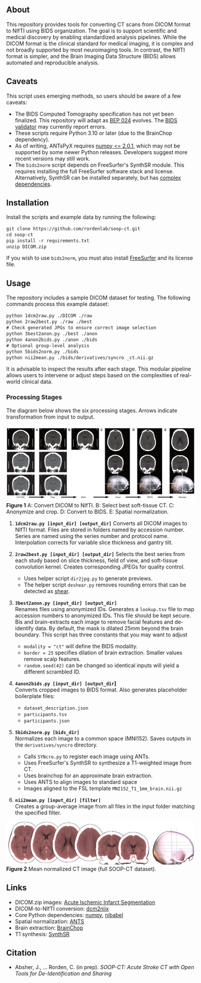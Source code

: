 ## About

This repository provides tools for converting CT scans from DICOM format to NIfTI using BIDS organization. The goal is to support scientific and medical discovery by enabling standardized analysis pipelines. While the DICOM format is the clinical standard for medical imaging, it is complex and not broadly supported by most neuroimaging tools. In contrast, the NIfTI format is simpler, and the Brain Imaging Data Structure (BIDS) allows automated and reproducible analysis.

## Caveats

This script uses emerging methods, so users should be aware of a few caveats:

 - The BIDS Computed Tomography specification has not yet been finalized. This repository will adapt as [BEP 024](https://bids.neuroimaging.io/extensions/beps/bep_024.html) evolves. The [BIDS validator](https://bids-website.readthedocs.io/en/latest/tools/validator.html) may currently report errors.
 - These scripts require Python 3.10 or later (due to the BrainChop dependency).
 - As of writing, ANTsPyX requires [numpy <= 2.0.1](https://github.com/ANTsX/ANTsPy/pull/816), which may not be supported by some newer Python releases. Developers suggest more recent versions may still work.
 - The `bids2norm` script depends on FreeSurfer's SynthSR module. This requires installing the full FreeSurfer software stack and license. Alternatively, SynthSR can be installed separately, but has [complex dependencies](https://github.com/BBillot/SynthSR).

## Installation

Install the scripts and example data by running the following:

```
git clone https://github.com/rordenlab/soop-ct.git
cd soop-ct
pip install -r requirements.txt
unzip DICOM.zip
```

If you wish to use `bids2norm`, you must also install [FreeSurfer](https://surfer.nmr.mgh.harvard.edu/fswiki/DownloadAndInstall) and its license file.

## Usage

The repository includes a sample DICOM dataset for testing. The following commands process this example dataset:

```
python 1dcm2raw.py ./DICOM ./raw
python 2raw2best.py ./raw ./best
# Check generated JPGs to ensure correct image selection
python 3best2anon.py ./best ./anon
python 4anon2bids.py ./anon ./bids
# Optional group-level analysis
python 5bids2norm.py ./bids
python nii2mean.py ./bids/derivatives/syncro _ct.nii.gz
```

It is advisable to inspect the results after each stage. This modular pipeline allows users to intervene or adjust steps based on the complexities of real-world clinical data.

### Processing Stages

The diagram below shows the six processing stages. Arrows indicate transformation from input to output.

![Processing stages Hounsfield -20..150](stages.jpg)
**Figure 1** A: Convert DICOM to NIfTI. B: Select best soft-tissue CT. C: Anonymize and crop. D: Convert to BIDS. E: Spatial normalization.


1. **`1dcm2raw.py [input_dir] [output_dir]`**
   Converts all DICOM images to NIfTI format. Files are stored in folders named by accession number. Series are named using the series number and protocol name. Interpolation corrects for variable slice thickness and gantry tilt.

2. **`2raw2best.py [input_dir] [output_dir]`** 
   Selects the best series from each study based on slice thickness, field of view, and soft-tissue convolution kernel. Creates corresponding JPEGs for quality control.
   - Uses helper script `dir2jpg.py` to generate previews.
   - The helper script `deshear.py` removes rounding errors that can be detected as [shear](https://github.com/rordenlab/dcm2niix/issues/945).

3. **`3best2anon.py [input_dir] [output_dir]`**  
   Renames files using anonymized IDs. Generates a `lookup.tsv` file to map accession numbers to anonymized IDs. This file should be kept secure. Bis and brain-extracts each image to remove facial features and de-identify data. By default, the mask is dilated 25mm beyond the brain boundary. This script has three constants that you may want to adjust
   - `modality = "ct"` will define the BIDS modality.
   - `border = 25` specifies dilation of brain extraction. Smaller values remove scalp features.
   - `random.seed(42)` can be changed so identical inputs will yield a different scrambled ID.

4. **`4anon2bids.py [input_dir] [output_dir`]**  
   Converts cropped images to BIDS format. Also generates placeholder boilerplate files:
   - `dataset_description.json`
   - `participants.tsv`
   - `participants.json`

5. **`5bids2norm.py [bids_dir]`**  
   Normalizes each image to a common space (MNI152). Saves outputs in the `derivatives/syncro` directory.
   - Calls `SYNcro.py` to register each image using ANTs.
   - Uses FreeSurfer's SynthSR to synthesize a T1-weighted image from CT.
   - Uses brainchop for an approximate brain extraction.
   - Uses ANTS to align images to standard space
   - Images aligned to the FSL template `MNI152_T1_1mm_brain.nii.gz`

7. **`nii2mean.py [input_dir] [filter]`**  
   Creates a group-average image from all files in the input folder matching the specified filter.

![Averaging of nii2mean with MRIcroGL H 0.4 A -8 8 24 40 C -24 0 S X R 0](mean.jpg)
**Figure 2** Mean normalized CT image (full SOOP-CT dataset).


## Links

 - DICOM.zip images: [Acute Ischemic Infarct Segmentation](https://github.com/GriffinLiang/AISD)
 - DICOM-to-NIfTI conversion: [dcm2niix](https://github.com/rordenlab/dcm2niix)
 - Core Python dependencies: [numpy](https://github.com/numpy/numpy), [nibabel](https://github.com/nipy/nibabel)
 - Spatial normalization: [ANTS](https://pubmed.ncbi.nlm.nih.gov/17659998/)
 - Brain extraction: [BrainChop](https://github.com/neuroneural/brainchop-cli)
 - T1 synthesis: [SynthSR](https://surfer.nmr.mgh.harvard.edu/fswiki/SynthSR)

## Citation

 - Absher, J., ... Rorden, C. (in prep). *SOOP-CT: Acute Stroke CT with Open Tools for De-Identification and Sharing*

